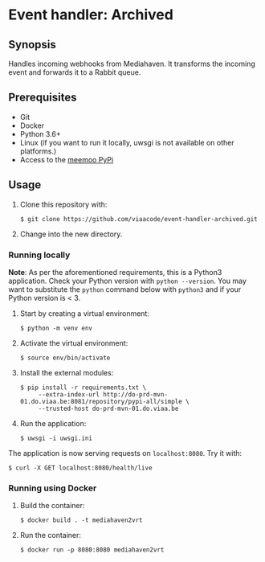 # Event handler: Archived

## Synopsis

Handles incoming webhooks from Mediahaven. It transforms the incoming event and
forwards it to a Rabbit queue.

## Prerequisites

- Git
- Docker
- Python 3.6+
- Linux (if you want to run it locally, uwsgi is not available on other
  platforms.)
- Access to the [meemoo PyPi](http://do-prd-mvn-01.do.viaa.be:8081)

## Usage

1. Clone this repository with:

   `$ git clone https://github.com/viaacode/event-handler-archived.git`

2. Change into the new directory.

### Running locally

**Note**: As per the aforementioned requirements, this is a Python3
application. Check your Python version with `python --version`. You may want to
substitute the `python` command below with `python3` and if your Python version
is < 3.

1. Start by creating a virtual environment:

   `$ python -m venv env`

2. Activate the virtual environment:

    `$ source env/bin/activate`

3. Install the external modules:

   ```
   $ pip install -r requirements.txt \
        --extra-index-url http://do-prd-mvn-01.do.viaa.be:8081/repository/pypi-all/simple \
        --trusted-host do-prd-mvn-01.do.viaa.be
   ```

4. Run the application:

   `$ uwsgi -i uwsgi.ini`

The application is now serving requests on `localhost:8080`. Try it with:

```
$ curl -X GET localhost:8080/health/live
```

### Running using Docker

1. Build the container:

   `$ docker build . -t mediahaven2vrt`

2. Run the container:

   `$ docker run -p 8080:8080 mediahaven2vrt`
